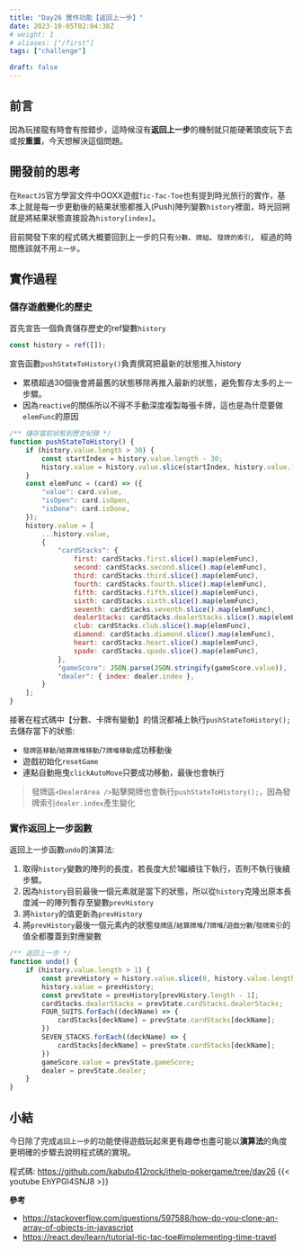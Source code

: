 ```yaml
---
title: "Day26 實作功能【返回上一步】"
date: 2023-10-05T02:04:38Z
# weight: 1
# aliases: ["/first"]
tags: ["challenge"]

draft: false
---
```


## 前言
因為玩接龍有時會有按錯步，這時候沒有**返回上一步**的機制就只能硬著頭皮玩下去或按**重置**，今天想解決這個問題。

## 開發前的思考
在`ReactJS`官方學習文件中OOXX遊戲`Tic-Tac-Toe`也有提到時光旅行的實作，基本上就是每一步更動後的結果狀態都推入(Push)陣列變數`history`裡面，時光回朔就是將結果狀態直接設為`history[index]`。

目前開發下來的程式碼大概要回到上一步的只有`分數`、`牌組`、`發牌的索引`，
經過的時間應該就不用`上一步`。


## 實作過程
### 儲存遊戲變化的歷史
首先宣告一個負責儲存歷史的ref變數`history`
```js
const history = ref([]);
```

宣告函數`pushStateToHistory()`負責撰寫把最新的狀態推入history
- 累積超過30個後會將最舊的狀態移除再推入最新的狀態，避免暫存太多的上一步驟。
- 因為`reactive`的關係所以不得不手動深度複製每張卡牌，這也是為什麼要做`elemFunc`的原因
```js
/** 儲存當前狀態到歷史紀錄 */
function pushStateToHistory() {
    if (history.value.length > 30) {
        const startIndex = history.value.length - 30;
        history.value = history.value.slice(startIndex, history.value.length);
    }
    const elemFunc = (card) => ({
        "value": card.value,
        "isOpen": card.isOpen,
        "isDone": card.isDone,
    });
    history.value = [
        ...history.value,
        {
            "cardStacks": {
                first: cardStacks.first.slice().map(elemFunc),
                second: cardStacks.second.slice().map(elemFunc),
                third: cardStacks.third.slice().map(elemFunc),
                fourth: cardStacks.fourth.slice().map(elemFunc),
                fifth: cardStacks.fifth.slice().map(elemFunc),
                sixth: cardStacks.sixth.slice().map(elemFunc),
                seventh: cardStacks.seventh.slice().map(elemFunc),
                dealerStacks: cardStacks.dealerStacks.slice().map(elemFunc),
                club: cardStacks.club.slice().map(elemFunc),
                diamond: cardStacks.diamond.slice().map(elemFunc),
                heart: cardStacks.heart.slice().map(elemFunc),
                spade: cardStacks.spade.slice().map(elemFunc),
            },
            "gameScore": JSON.parse(JSON.stringify(gameScore.value)),
            "dealer": { index: dealer.index },
        }
    ];
}
```

接著在程式碼中【分數、卡牌有變動】的情況都補上執行`pushStateToHistory();`去儲存當下的狀態:
- `發牌區移動`/`結算牌堆移動`/`7牌堆移動`成功移動後
- 遊戲初始化`resetGame`
- 連點自動拖曳`clickAutoMove`只要成功移動，最後也會執行
> 發牌區`<DealerArea />`點擊開牌也會執行`pushStateToHistory();`，因為發牌索引`dealer.index`產生變化

### 實作返回上一步函數
返回上一步函數`undo`的演算法:
1. 取得`history`變數的陣列的長度，若長度大於1繼續往下執行，否則不執行後續步驟。
2. 因為`history`目前最後一個元素就是當下的狀態，所以從`history`克隆出原本長度減一的陣列暫存至變數`prevHistory`
3. 將`history`的值更新為`prevHistory`
4. 將`prevHistory`最後一個元素內的狀態`發牌區`/`結算牌堆`/`7牌堆`/`遊戲分數`/`發牌索引`的值全都覆蓋到對應變數
```js
/** 返回上一步 */
function undo() {
    if (history.value.length > 1) {
        const prevHistory = history.value.slice(0, history.value.length - 1);
        history.value = prevHistory;
        const prevState = prevHistory[prevHistory.length - 1];
        cardStacks.dealerStacks = prevState.cardStacks.dealerStacks;
        FOUR_SUITS.forEach((deckName) => {
            cardStacks[deckName] = prevState.cardStacks[deckName];
        })
        SEVEN_STACKS.forEach((deckName) => {
            cardStacks[deckName] = prevState.cardStacks[deckName];
        })
        gameScore.value = prevState.gameScore;
        dealer = prevState.dealer;
    }
}
```

## 小結
今日除了完成`返回上一步`的功能使得遊戲玩起來更有趣😎也盡可能以**演算法**的角度更明確的步驟去說明程式碼的實現。

程式碼: https://github.com/kabuto412rock/ithelp-pokergame/tree/day26
{{< youtube EhYPGI4SNJ8  >}}

**參考**
- https://stackoverflow.com/questions/597588/how-do-you-clone-an-array-of-objects-in-javascript
- https://react.dev/learn/tutorial-tic-tac-toe#implementing-time-travel
